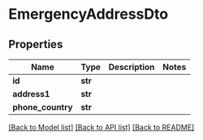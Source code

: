 # EmergencyAddressDto

## Properties
Name | Type | Description | Notes
------------ | ------------- | ------------- | -------------
**id** | **str** |  | 
**address1** | **str** |  | 
**phone_country** | **str** |  | 

[[Back to Model list]](../README#documentation-for-models) [[Back to API list]](../README#documentation-for-api-endpoints) [[Back to README]](../README)



